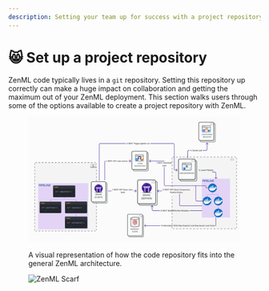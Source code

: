 ```yaml
---
description: Setting your team up for success with a project repository.
---
```


# 😸 Set up a project repository

ZenML code typically lives in a `git` repository. Setting this repository up correctly can make a huge impact on collaboration and getting the maximum out of your ZenML deployment. This section walks users through some of the options available to create a project repository with ZenML.

<figure><img src="../../.gitbook/assets/Remote_with_code_repository.png" alt=""><figcaption><p>A visual representation of how the code repository fits into the general ZenML architecture.</p></figcaption></figure>

<figure><img src="https://static.scarf.sh/a.png?x-pxid=f0b4f458-0a54-4fcd-aa95-d5ee424815bc" alt="ZenML Scarf"><figcaption></figcaption></figure>
